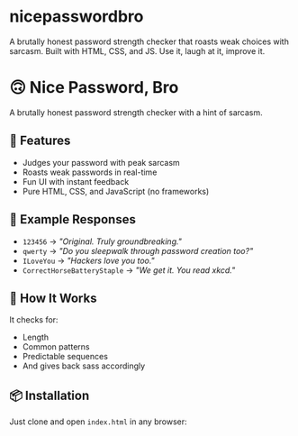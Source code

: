 # nicepasswordbro
A brutally honest password strength checker that roasts weak choices with sarcasm. Built with HTML, CSS, and JS. Use it, laugh at it, improve it.
# 🙃 Nice Password, Bro

A brutally honest password strength checker with a hint of sarcasm.

## 🚀 Features
- Judges your password with peak sarcasm
- Roasts weak passwords in real-time
- Fun UI with instant feedback
- Pure HTML, CSS, and JavaScript (no frameworks)

## 🎯 Example Responses
- `123456` → *"Original. Truly groundbreaking."*
- `qwerty` → *"Do you sleepwalk through password creation too?"*
- `ILoveYou` → *"Hackers love you too."*
- `CorrectHorseBatteryStaple` → *"We get it. You read xkcd."*

## 🧠 How It Works
It checks for:
- Length
- Common patterns
- Predictable sequences
- And gives back sass accordingly

## 📦 Installation
Just clone and open `index.html` in any browser:
